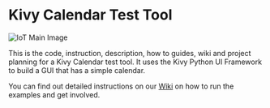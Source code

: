 # Kivy Calendar Test Tool
![IoT Main Image](https://github.com/SamsungResearchUK-IoT-Meetup/assets/blob/master/images/iot-main.png)

This is the code, instruction, description, how to guides, wiki and project planning for a Kivy Calendar test tool. It uses the Kivy Python UI Framework to build a GUI that has a simple calendar.

You can find out detailed instructions on our [Wiki](https://github.com/SamsungResearchUK-IoT-Meetup/multimode_sensor_platform/wiki) on how to run the examples and get involved.
